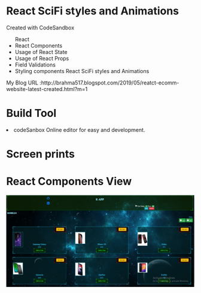 # React SciFi styles and Animations
Created with CodeSandbox

<ul> React 
<li> React Components</li>
<li> Usage of React State</li>
<li> Usage of React Props</li>
<li> Field Validations</li>
<li> Styling components React SciFi styles and Animations</li>
</ul>
My Blog URL :http://brahma517.blogspot.com/2019/05/reatct-ecomm-website-latest-created.html?m=1


  
  # Build Tool
  <li> codeSanbox Online editor for easy and development.</li>
  
   # Screen prints 
  # React Components View
  ![Capture-1](https://github.com/Brahmaiah-Rayalla/EcommSiteReactSciFiStyles/blob/master/screenprint.jpeg)


  
  

  

  
 
  
  
  


  
